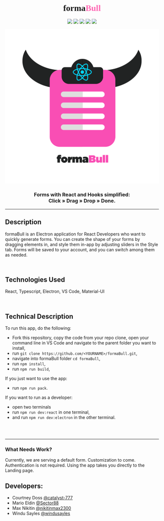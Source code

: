 <h1 style="text-align:center;font-family:Impact">forma<span style="color:hotpink">Bull</span></h1>

<p style="text-align:center">
<img src="https://img.shields.io/badge/react-%5E17.0.1-blue" />
<img src="https://img.shields.io/badge/electron-%5E11.2.0-blue" />
<img src="https://img.shields.io/badge/node-12.19.0-blue" />
<img src="https://img.shields.io/github/languages/top/oslabs-beta/formaBull.svg">
<img src="https://img.shields.io/github/stars/oslabs-beta/formaBull.svg?style=flat">
<!-- Buttons for authenticity: https://shields.io/ -->
</p>

![formaBull logo](./assets/formabull_logo_whitebg.png)

<h3 align="center"> Forms with React and Hooks simplified:<br> Click » Drag » Drop » Done.</h3>
<hr>

<h2> Description</h2>
<p>formaBull is an Electron application for React Developers who want to quickly generate forms.  You can create the shape of your forms by dragging elements in, and style them in-app by adjusting sliders in the Style tab.  Forms will be saved to your account, and you can switch among them as needed.</p>
<br />

## Technologies Used
React, Typescript, Electron, VS Code, Material-UI

<br />

## Technical Description
To run this app, do the following:
* Fork this repository, copy the code from your repo clone, open your command line in VS Code and navigate to the parent folder you want to install,
* run `git clone https://github.com/<YOURNAME>/formaBull.git`, 
* navigate into formaBull folder `cd formaBull`, 
* run `npm install`,
* run `npm run build`,

If you just want to use the app:
* run `npm run pack`.

If you want to run as a developer:
* open two terminals
* run `npm run dev:react` in one terminal,
* and run `npm run dev:electron` in the other terminal. 
<br>
<br>
<hr>

### What Needs Work?
Currently, we are serving a default form.  Customization to come.<br>
Authentication is not required.  Using the app takes you directly to the Landing page.

## Developers:
  * Courtney Doss [@catalyst-777](https://github.com/catalyst-777)
  * Mario Eldin [@Sector88](https://github.com/Sector88)
  * Max Nikitin [@nikitinmax2300](https://github.com/nikitinmax2300)
  * Windu Sayles [@windusayles](https://github.com/windusayles)

<!-- Readme example: https://github.com/silent-lad/VueSolitaire -->
<!-- Github Flavored Markdown: https://guides.github.com/pdfs/markdown-cheatsheet-online.pdf -->
<!-- MD styleguide: https://github.com/style-guides/Markdown -->
<!-- Emoji list: https://www.webfx.com/tools/emoji-cheat-sheet/ -->
